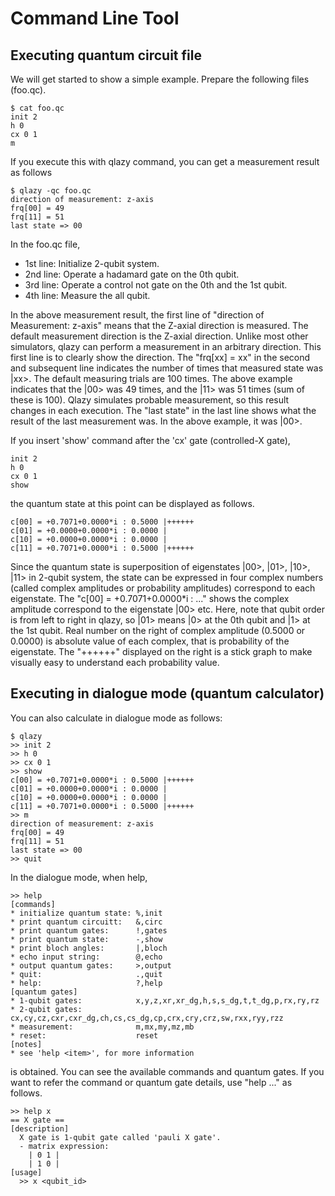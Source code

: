 Command Line Tool
=================

## Executing quantum circuit file

We will get started to show a simple example. Prepare the following
files (foo.qc).

    $ cat foo.qc
    init 2
    h 0
    cx 0 1
    m

If you execute this with qlazy command, you can get a measurement
result as follows

    $ qlazy -qc foo.qc
    direction of measurement: z-axis
    frq[00] = 49
    frq[11] = 51
    last state => 00

In the foo.qc file,

- 1st line: Initialize 2-qubit system.
- 2nd line: Operate a hadamard gate on the 0th qubit.
- 3rd line: Operate a control not gate on the 0th and the 1st qubit.
- 4th line: Measure the all qubit.

In the above measurement result, the first line of "direction of
Measurement: z-axis" means that the Z-axial direction is measured.
The default measurement direction is the Z-axial direction. Unlike
most other simulators, qlazy can perform a measurement in an arbitrary
direction.  This first line is to clearly show the direction.  The
"frq[xx] = xx" in the second and subsequent line indicates the number of times that
measured state was |xx>.  The default measuring trials are 100
times. The above example indicates that the |00> was 49 times, and the |11>
was 51 times (sum of these is 100).  Qlazy simulates probable measurement,
so this result changes in each execution. The "last state" in the last line
shows what the result of the last measurement was.
In the above example, it was |00>.

If you insert 'show' command after the 'cx' gate (controlled-X gate),

    init 2
    h 0
    cx 0 1
    show

the quantum state at this point can be displayed as follows.

    c[00] = +0.7071+0.0000*i : 0.5000 |++++++
    c[01] = +0.0000+0.0000*i : 0.0000 |
    c[10] = +0.0000+0.0000*i : 0.0000 |
    c[11] = +0.7071+0.0000*i : 0.5000 |++++++

Since the quantum state is superposition of eigenstates |00>, |01>, |10>, |11>
in 2-qubit system, the state can be expressed in four complex numbers
(called complex amplitudes or probability amplitudes) correspond to each eigenstate.
The "c[00] = +0.7071+0.0000*i : ..." shows the complex amplitude correspond to the eigenstate |00> etc.
Here, note that qubit order is from left to right in qlazy,
so |01> means |0> at the 0th qubit and |1> at the 1st qubit.
Real number on the right of complex amplitude (0.5000 or 0.0000) is
absolute value of each complex, that is probability of the eigenstate.
The "++++++" displayed on the right is a stick graph to make
visually easy to understand each probability value.

## Executing in dialogue mode (quantum calculator)

You can also calculate in dialogue mode as follows:

    $ qlazy
	>> init 2
	>> h 0
	>> cx 0 1
	>> show
    c[00] = +0.7071+0.0000*i : 0.5000 |++++++
    c[01] = +0.0000+0.0000*i : 0.0000 |
    c[10] = +0.0000+0.0000*i : 0.0000 |
    c[11] = +0.7071+0.0000*i : 0.5000 |++++++
	>> m
    direction of measurement: z-axis
    frq[00] = 49
    frq[11] = 51
    last state => 00
	>> quit

In the dialogue mode, when help,

	>> help
    [commands]
    * initialize quantum state: %,init
    * print quantum circuitt:   &,circ                                                       
    * print quantum gates:      !,gates
    * print quantum state:      -,show
    * print bloch angles:       |,bloch
    * echo input string:        @,echo
    * output quantum gates:     >,output
    * quit:                     .,quit
    * help:                     ?,help
    [quantum gates]
    * 1-qubit gates:            x,y,z,xr,xr_dg,h,s,s_dg,t,t_dg,p,rx,ry,rz
    * 2-qubit gates:            cx,cy,cz,cxr,cxr_dg,ch,cs,cs_dg,cp,crx,cry,crz,sw,rxx,ryy,rzz
    * measurement:              m,mx,my,mz,mb
    * reset:                    reset
    [notes]
    * see 'help <item>', for more information

is obtained.  You can see the available commands and quantum gates.
If you want to refer the command or quantum gate details, use "help ..." as follows.

    >> help x
    == X gate ==
    [description]
      X gate is 1-qubit gate called 'pauli X gate'.
      - matrix expression:
        | 0 1 |
        | 1 0 |
    [usage]
      >> x <qubit_id>
